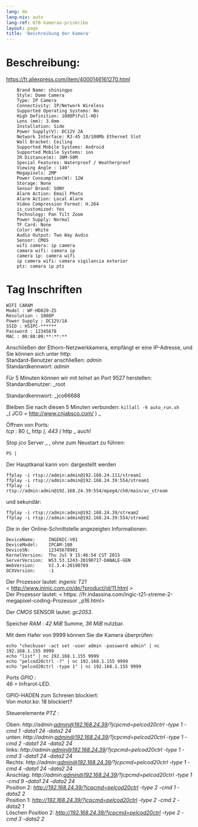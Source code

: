 ```yaml
---
lang: de
lang-niv: auto
lang-ref: 070-kamerao-priskribo
layout: page
title: 'Beschreibung der Kamera'
---
```




# Beschreibung:
<https://fr.aliexpress.com/item/4000146161270.html>  
```
    Brand Name: shiningpo
    Style: Dome Camera
    Type: IP Camera
    Connectivity: IP/Network Wireless
    Supported Operating Systems: No
    High Definition: 1080P(Full-HD)
    Lens (mm): 3.6mm
    Installation: Side
    Power Supply(V): DC12V 2A
    Network Interface: RJ-45 10/100Mb Ethernet Slot
    Wall Bracket: Ceiling
    Supported Mobile Systems: Android
    Supported Mobile Systems: ios
    IR Distance(m): 30M-50M
    Special Features: Waterproof / Weatherproof
    Viewing Angle : 140°
    Megapixels: 2MP
    Power Consumption(W): 12W
    Storage: None
    Sensor Brand: SONY
    Alarm Action: Email Photo
    Alarm Action: Local Alarm
    Video Compression Format: H.264
    is_customized: Yes
    Technology: Pan Tilt Zoom
    Power Supply: Normal
    TF Card: None
    Color: White
    Audio Output: Two Way Audio
    Sensor: CMOS
    wifi camera: ip camera
    camara wifi: camara ip
    camera ip: camera wifi
    ip camera wifi: camara vigilancia exterior
    ptz: camara ip ptz
```

# Tag Inschriften
```
WIFI CARAM
Model : WF-HD820-ZS
Résolution : 1080P
Power Supply : DC12V/1A
SSID : HSIPC-******
Password : 12345678
MAC : 00:88:09:**:**:**
```

Anschließen der Ethorn-Netzwerkkamera, empfängt er eine IP-Adresse, und Sie können sich unter http:    
 Standard-Benutzer anschließen:   _admin_    
 Standardkennwort:   _admin_  

Für 5 Minuten können wir mit   _telnet_   an Port 9527 herstellen:    
 Standardbenutzer:   _root  
  
  
Standardkennwort:   _jco66688  
  
  
Bleiben Sie nach diesen 5 Minuten verbunden:   `killall -9 auto_run.sh`      
  _(  JCO = http://www.cnjabsco.com/   )    _



Öffnen von Ports:    
   _tcp_ : 80  (_  http  _), 443  (_  http  _   auch!      


Stop   _jco_  Server  _  , ohne zum Neustart zu führen:    
```
PS | 
```

Der Hauptkanal kann von:  dargestellt werden   
```
ffplay -i rtsp://admin:admin@192.168.24.111/stream1
ffplay -i rtsp://admin:admin@192.168.24.39:554/stream1
ffplay -i rtsp://admin:admin@192.168.24.39:554/mpeg4/ch0/main/av_stream
```

und sekundär:    
```
ffplay -i rtsp://admin:admin@192.168.24.39/stream2
ffplay -i rtsp://admin:admin@192.168.24.39:554/stream2
```

Die in der Online-Schnittstelle angezeigten Informationen:    
```
DeviceName:     INGENIC-V01
DeviceModel:    IPCAM-100
DeviceSN:       12345678901
KernelVersion:  Thu Jul 9 15:46:54 CST 2015
ServerVersion:  WS3.53.1243-20190717-DANALE-GEN
WebVersion:     V2.3.4-20190709
OCXVersion:     -1
```

Der Prozessor lautet:   _ingenic T21_  
  < http://www.ininic.com.cn/de/?product/id/11.html >    
 Der Prozessor lautet:  < https: //fr.indassina.com/ingic-t21-xtreme-2-megapixel-coding-Prozessor _p16.html>     


Der   _CMOS_   SENSOR lautet:   _gc2053_. 

Speicher   _RAM_ :   _42 MiB_   Summe,   _36 MiB_   nutzbar.    

Mit dem Hafer von 9999 können Sie die Kamera überprüfen:    
```
echo "checkuser -act set -user admin -password admin" | nc 192.168.1.155 9999  
echo "list" | nc 192.168.1.155 9999  
echo "pelcod20ctrl -?" | nc 192.168.1.155 9999  
echo "pelcod20ctrl -type 1" | nc 192.168.1.155 9999  
```

Ports   _GPIO_ :    
 46 = Infrarot-LED.  

GPIO-HADEN zum Schreien blockiert:  
Von motor.ko: 18 blockiert?   

Steuerelemente   _PTZ_ :    

Oben:   _http://admin:admin@192.168.24.39/?jcpcmd=pelcod20ctrl -type 1 -cmd 1 -data1 24 -data2 24_    
 unten:   _http://admin:admin@192.168.24.39/?jcpcmd=pelcod20ctrl -type 1 -cmd 2 -data1 24 -data2 24_    
 links:   _http://admin:admin@192.168.24.39/?jcpcmd=pelcod20ctrl -type 1 -cmd 3 -data1 24 -data2 24_    
 Rechts:   _http://admin:admin@192.168.24.39/?jcpcmd=pelcod20ctrl -type 1 -cmd 4 -data1 24 -data2 24_    
 Anschlag:   _http://admin:admin@192.168.24.39/?jcpcmd=pelcod20ctrl -type 1 -cmd 9 -data1 24 -data2 24_    
 Position 2:   _http://192.168.24.39/?jcpcmd=pelcod20ctrl -type 2 -cmd 1 -data2 2_    
 Position 1:   _http://192.168.24.39/?jcpcmd=pelcod20ctrl -type 2 -cmd 2 -data2 1_    
 Löschen Position 2:   _http://192.168.24.39/?jcpcmd=pelcod20ctrl -type 2 -cmd 3 -data2 2_    

